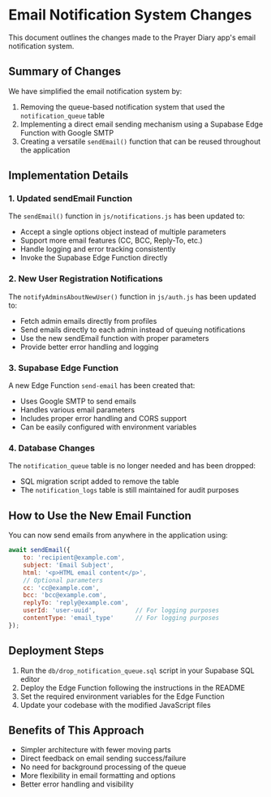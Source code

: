 # Email Notification System Changes

This document outlines the changes made to the Prayer Diary app's email notification system.

## Summary of Changes

We have simplified the email notification system by:

1. Removing the queue-based notification system that used the `notification_queue` table
2. Implementing a direct email sending mechanism using a Supabase Edge Function with Google SMTP
3. Creating a versatile `sendEmail()` function that can be reused throughout the application

## Implementation Details

### 1. Updated sendEmail Function

The `sendEmail()` function in `js/notifications.js` has been updated to:
- Accept a single options object instead of multiple parameters
- Support more email features (CC, BCC, Reply-To, etc.)
- Handle logging and error tracking consistently
- Invoke the Supabase Edge Function directly

### 2. New User Registration Notifications

The `notifyAdminsAboutNewUser()` function in `js/auth.js` has been updated to:
- Fetch admin emails directly from profiles
- Send emails directly to each admin instead of queuing notifications
- Use the new sendEmail function with proper parameters
- Provide better error handling and logging

### 3. Supabase Edge Function

A new Edge Function `send-email` has been created that:
- Uses Google SMTP to send emails
- Handles various email parameters
- Includes proper error handling and CORS support
- Can be easily configured with environment variables

### 4. Database Changes

The `notification_queue` table is no longer needed and has been dropped:
- SQL migration script added to remove the table
- The `notification_logs` table is still maintained for audit purposes

## How to Use the New Email Function

You can now send emails from anywhere in the application using:

```javascript
await sendEmail({
    to: 'recipient@example.com',
    subject: 'Email Subject',
    html: '<p>HTML email content</p>',
    // Optional parameters
    cc: 'cc@example.com',
    bcc: 'bcc@example.com',
    replyTo: 'reply@example.com',
    userId: 'user-uuid',           // For logging purposes
    contentType: 'email_type'      // For logging purposes
});
```

## Deployment Steps

1. Run the `db/drop_notification_queue.sql` script in your Supabase SQL editor
2. Deploy the Edge Function following the instructions in the README
3. Set the required environment variables for the Edge Function
4. Update your codebase with the modified JavaScript files

## Benefits of This Approach

- Simpler architecture with fewer moving parts
- Direct feedback on email sending success/failure
- No need for background processing of the queue
- More flexibility in email formatting and options
- Better error handling and visibility
